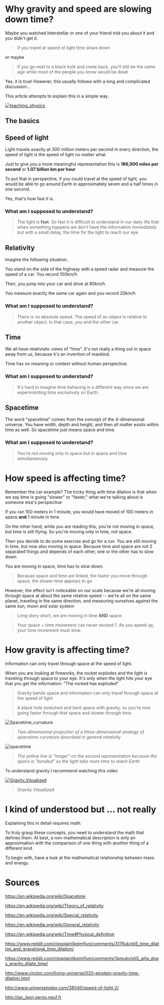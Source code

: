 # Why gravity and speed are slowing down time?

Maybe you watched Interstellar or one of your friend told you about it and you didn't get it. 

> If you travel at speed of light time slows down

or maybe

> If you go next to a black hole and come back, you'll still be the same age while most of the people you know would be dead

Yes, it is true! However, this usually follows with a long and complicated discussion...


This article attempts to explain this in a simple way.

[![teaching_physics](./teaching_physics.png)](https://xkcd.com/895/)

## The basics

## Speed of light

Light travels exactly at 300 million meters per second in every direction, the speed of light is the speed of light no matter what.

Just to give you a more meaningful representation this is **186,000 miles per second** or **1.07 billion km per hour**

To put that in perspective, if you could travel at the speed of light, you would be able to go around Earth in approximately seven and a half times in one second.

Yes, that's how fast it is.

### What am I supposed to understand? 

> The light is **fast**. So fast it is difficult to understand in our daily life that when something happens we don't have the information immediately but with a small delay, the time for the light to reach our eye.

## Relativity

Imagine the following situation.

You stand on the side of the highway with a speed radar and measure the speed of a car. You record 100km/h.

Then, you jump into your car and drive at 80km/h.

You measure exactly the same car again and you record 20km/h.

### What am I supposed to understand? 

> There is no absolute speed. The speed of an object is relative to another object. In that case, you and the other car.


## Time


We all have relativistic views of "time". It's not really a thing out in space away from us, because it's an invention of mankind.

Time has no meaning or context without human perspective.

### What am I supposed to understand? 

> It's hard to imagine time behaving in a different way since we are experimenting time exclusively on Earth.

## Spacetime

The word "spacetime" comes from the concept of the 4-dimensional universe. You have width, depth and height, and then all matter exists within time as well. So spacetime just means space and time.

### What am I supposed to understand? 

> You're not moving only in space but in space and time simultaneously. 

# How speed is affecting time?

Remember the car example? The tricky thing with time dilation is that when we say time is going "slower" or "faster," what we're talking about is someone else's perspective

If you ran 100 meters in 1 minute, you would have moved of 100 meters in space **and** 1 minute in time.

On the other hand, while you are reading this, you're not moving in space, but time is still flying. So you're moving only in time, not space.

Then you decide to do some exercise and go for a run.
You are still moving in time, but now also moving in space. Because time and space are not 2 separated things and depends of each other, one or the other has to slow down. 

You are moving in space, time has to slow down.

> Because space and time are linked, the faster you move through space, the slower time appears to go

However, the effect isn't noticeable on our scale because we're all moving through space at about the same relative speed -- we're all on the same planet, traveling in the same direction, and measuring ourselves against the same sun, moon and solar system

> Long story short, we are moving in time **AND** space. 

> Your space + time movement can never exceed 1.
> As you speed up, your time movement must slow.

# How gravity is affecting time?

Information can only travel through space at the speed of light.

When you are looking at fireworks, the rocket explodes and the light is traveling through space to your eye. It's only when the light hits your eye that you get the information: "The rocked has exploded"

> Gravity bends space and information can only travel through space at the speed of light
> 
> A black hole stretched and bent space with gravity, so you're now going faster through that space and slower through time.

![Spacetime_curvature](./Spacetime_curvature.png)
> _Two-dimensional projection of a three-dimensional analogy of spacetime curvature described in general relativity_

![spacetime](./space-time.gif)

> _The yellow line is "longer" on the second representation because the space is "bended" so the light take more time to reach Earth_

To understand gravity I recommend watching this video

[![Gravity_Visualized](./Gravity_Visualized.png)](https://www.youtube.com/watch?v=MTY1Kje0yLg)

> _Gravity Visualized_

# I kind of understood but ... not really

Explaining this in detail requires math. 

To truly grasp these concepts, you need to understand the math that defines them. At best, a non-mathematical description is only an approximation with the comparison of one thing with another thing of a different kind.

To begin with, have a look at the mathematical relationship between mass and energy.


# Sources

https://en.wikipedia.org/wiki/Spacetime

https://en.wikipedia.org/wiki/Theory_of_relativity

https://en.wikipedia.org/wiki/Special_relativity

https://en.wikipedia.org/wiki/General_relativity

https://en.wikipedia.org/wiki/Time#Physical_definition

https://www.reddit.com/r/explainlikeimfive/comments/3176uk/eli5_time_dilation_and_gravational_time_dilation/

https://www.reddit.com/r/explainlikeimfive/comments/1pmuky/eli5_why_does_gravity_dilate_time/

http://www.circlon.com/living-universe/020-einstein-gravity-time-dilation.html

http://www.universetoday.com/38040/speed-of-light-2/

http://jac_leon.perso.neuf.fr